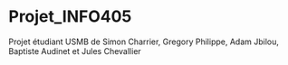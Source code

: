 # Projet_INFO405
Projet étudiant USMB de Simon Charrier, Gregory Philippe, Adam Jbilou, Baptiste Audinet et Jules Chevallier
